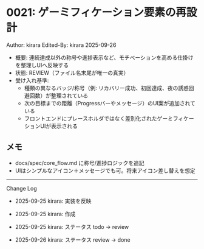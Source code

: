 # 0021: ゲーミフィケーション要素の再設計

Author: kirara
Edited-By: kirara 2025-09-26

- 概要: 連続達成以外の称号や進捗表示など、モチベーションを高める仕掛けを整理しUIへ反映する
- 状態: REVIEW（ファイル名末尾が唯一の真実）
- 受け入れ基準:
  - 種類の異なるバッジ/称号（例: リカバリー成功、初回達成、夜の誘惑回避回数）が整理されている
  - 次の目標までの距離（Progressバーやメッセージ）のUI案が追加されている
  - フロントエンドにプレースホルダではなく差別化されたゲーミフィケーションUIが表示される

## メモ
- docs/spec/core_flow.md に称号/進捗ロジックを追記
- UIはシンプルなアイコン＋メッセージでも可。将来アイコン差し替えを想定

---
Change Log
- 2025-09-25 kirara: 実装を反映
- 2025-09-25 kirara: 作成
- 2025-09-25 kirara: ステータス todo → review

- 2025-09-26 kirara: ステータス review → done

